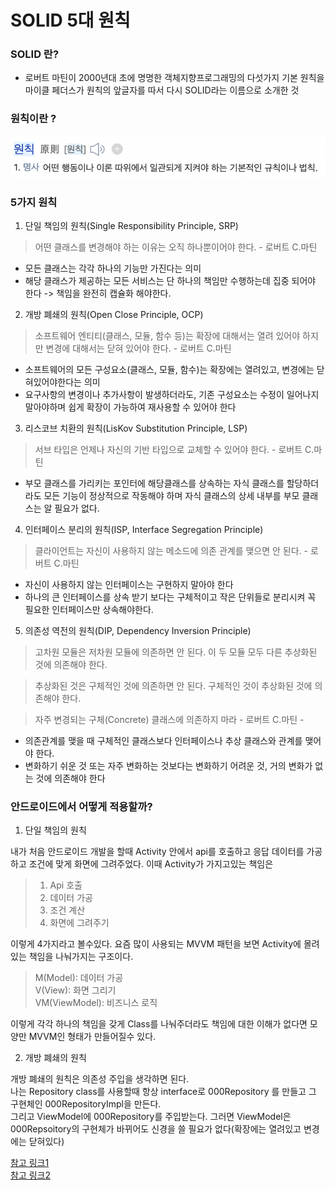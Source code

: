 # SOLID 5대 원칙

###   SOLID 란?
- 로버트 마틴이 2000년대 초에 명명한 객체지향프로그래밍의 다섯가지 기본 원칙을 마이클 페더스가 원칙의 앞글자를 따서 다시 SOLID라는 이름으로 소개한 것

### 원칙이란 ?
![이미지1](https://github.com/hunihun/TIL/blob/main/image/SOLID/principle.png)

### 5가지 원칙
1. 단일 책임의 원칙(Single Responsibility Principle, SRP)
>어떤 클래스를 변경해야 하는 이유는 오직 하나뿐이어야 한다. - 로버트 C.마틴

- 모든 클래스는 각각 하나의 기능만 가진다는 의미
- 해당 클래스가 제공하는 모든 서비스는 단 하나의 책임만 수행하는데 집중 되어야 한다 -> 책임을 완전히 캡슐화 해야한다.

2. 개방 폐쇄의 원칙(Open Close Principle, OCP)
>소프트웨어 엔티티(클래스, 모듈, 함수 등)는 확장에 대해서는 열려 있어야 하지만 변경에 대해서는 닫혀 있어야 한다. - 로버트 C.마틴

- 소프트웨어의 모든 구성요소(클래스, 모듈, 함수)는 확장에는 열려있고, 변경에는 닫혀있어야한다는 의미
- 요구사항의 변경이나 추가사항이 발생하더라도, 기존 구성요소는 수정이 일어나지 말아야하며 쉽게 확장이 가능하여 재사용할 수 있어야 한다

3. 리스코브 치환의 원칙(LisKov Substitution Principle, LSP)
>서브 타입은 언제나 자신의 기반 타입으로 교체할 수 있어야 한다. - 로버트 C.마틴

- 부모 클래스를 가리키는 포인터에 해당클래스를 상속하는 자식 클래스를 할당하더라도 모든 기능이 정상적으로 작동해야 하며 자식 클래스의 상세 내부를 부모 클래스는 알 필요가 없다.

4. 인터페이스 분리의 원칙(ISP, Interface Segregation Principle)
>클라이언트는 자신이 사용하지 않는 메소드에 의존 관계를 맺으면 안 된다. - 로버트 C.마틴

- 자신이 사용하지 않는 인터페이스는 구현하지 말아야 한다
- 하나의 큰 인터페이스를 상속 받기 보다는 구체적이고 작은 단위들로 분리시켜 꼭 필요한 인터페이스만 상속해야한다.

5. 의존성 역전의 원칙(DIP, Dependency Inversion Principle)
>고차원 모듈은 저차원 모듈에 의존하면 안 된다. 이 두 모듈 모두 다른 추상화된 것에 의존해야 한다.  

>추상화된 것은 구체적인 것에 의존하면 안 된다. 구체적인 것이 추상화된 것에 의존해야 한다.  

>자주 변경되는 구체(Concrete) 클래스에 의존하지 마라 - 로버트 C.마틴 -

- 의존관계를 맺을 때 구체적인 클래스보다 인터페이스나 추상 클래스와 관계를 맺어야 한다.
- 변화하기 쉬운 것 또는 자주 변화하는 것보다는 변화하기 어려운 것, 거의 변화가 없는 것에 의존해야 한다

### 안드로이드에서 어떻게 적용할까?
1. 단일 책임의 원칙  

내가 처음 안드로이드 개발을 할때 Activity 안에서 api를 호출하고 응답 데이터를 가공하고 조건에 맞게 화면에 그려주었다. 이때 Activity가 가지고있는 책임은

>1. Api 호출
>2. 데이터 가공
>3. 조건 계산
>4. 화면에 그려주기

이렇게 4가지라고 볼수있다. 요즘 많이 사용되는 MVVM 패턴을 보면 Activity에 몰려있는 책임을 나눠가지는 구조이다.

>M(Model): 데이터 가공  
V(View): 화면 그리기  
VM(ViewModel): 비즈니스 로직

이렇게 각각 하나의 책임을 갖게 Class를 나눠주더라도 책임에 대한 이해가 없다면 모양만 MVVM인 형태가 만들어질수 있다.

2. 개방 폐쇄의 원칙

개방 폐쇄의 원칙은 의존성 주입을 생각하면 된다.  
나는 Repository class를 사용할때 항상 interface로 000Repository 를 만들고 그 구현체인 000RepositoryImpl을 만든다.  
그리고 ViewModel에 000Repository를 주입받는다. 그러면 ViewModel은 000Repsoitory의 구현체가 바뀌어도 신경을 쓸 필요가 없다(확장에는 열려있고 변경에는 닫혀있다)

[참고 링크1](https://devlog-wjdrbs96.tistory.com/380#recentEntries)  
[참고 링크2](https://jaeyeong951.medium.com/%EA%B0%9D%EC%B2%B4%EC%A7%80%ED%96%A5-5%EC%9B%90%EC%B9%99-solid-ac7d4d660f4d)  

